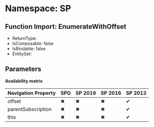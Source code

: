 # Namespace: SP

## Function Import: EnumerateWithOffset

- ReturnType: 
- IsComposable: false
- IsBindable: false
- EntitySet: 

## Parameters

**Availability matrix**

Navigation Property | SPO | SP 2019 | SP 2016 | SP 2013
----------|-----|---------|---------|--------
offset | ✖ | ✖ | ✖ | ✔
parentSubscription | ✖ | ✖ | ✖ | ✔
this | ✖ | ✖ | ✖ | ✔
